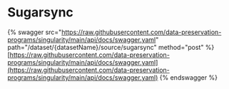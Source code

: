 # Sugarsync

{% swagger src="https://raw.githubusercontent.com/data-preservation-programs/singularity/main/api/docs/swagger.yaml" path="/dataset/{datasetName}/source/sugarsync" method="post" %}
[https://raw.githubusercontent.com/data-preservation-programs/singularity/main/api/docs/swagger.yaml](https://raw.githubusercontent.com/data-preservation-programs/singularity/main/api/docs/swagger.yaml)
{% endswagger %}
